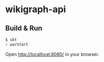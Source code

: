 # wikigraph-api #

## Build & Run ##

```sh
$ sbt
> warStart
```

Open [http://localhost:8080/](http://localhost:8080/) in your browser.
